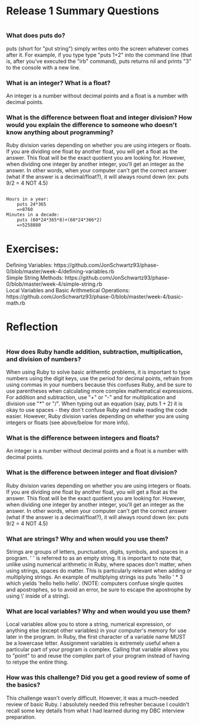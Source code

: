 <h1>Release 1 Summary Questions<h1>

<h3>What does puts do?</h3>
puts (short for "put string") simply writes onto the screen whatever comes after it. For example, if you type type "puts 1+2" into the command line (that is, after you've executed the "irb" command), puts returns nil and prints "3" to the console with a new line.

<h3>What is an integer? What is a float?</h3>
An integer is a number without decimal points and a float is a number with decimal points.

<h3>What is the difference between float and integer division? How would you explain the difference to someone who doesn't know anything about programming?</h3>
Ruby division varies depending on whether you are using integers or floats. If you are dividing one float by another float, you will get a float as the answer. This float will be the exact quotient you are looking for. However, when dividing one integer by another integer, you'll get an integer as the answer. In other words, when your computer can't get the correct answer (what if the answer is a decimal/float?), it will always round down (ex: puts 9/2 = 4 NOT 4.5)

<pre><code>
Hours in a year:
    puts 24*365
	=>8760
Minutes in a decade:
    puts (60*24*365*8)+(60*24*366*2)
	=>5258880 
</code></pre>

<h1>Exercises:</h1>
Defining Variables: https://github.com/JonSchwartz93/phase-0/blob/master/week-4/defining-variables.rb <br>
Simple String Methods: https://github.com/JonSchwartz93/phase-0/blob/master/week-4/simple-string.rb<br>
Local Variables and Basic Arithmetical Operations: https://github.com/JonSchwartz93/phase-0/blob/master/week-4/basic-math.rb

<h1>Reflection<h1>

<h3>How does Ruby handle addition, subtraction, multiplication, and division of numbers?</h3>
When using Ruby to solve basic arithemtic problems, it is important to type numbers using the digit keys, use the period for decimal points, refrain from using commas in your numbers because this confuses Ruby, and be sure to use parentheses when calculating more complex mathematical expressions. For addition and subtraction, use "+" or "-" and for multiplication and division use "*" or "/". When typing out an equation (say, puts 1 + 2) it is okay to use spaces - they don't confuse Ruby and make reading the code easier. However, Ruby division varies depending on whether you are using integers or floats (see above/below for more info).

<h3>What is the difference between integers and floats?</h3>
An integer is a number without decimal points and a float is a number with decimal points.

<h3>What is the difference between integer and float division?</h3>
Ruby division varies depending on whether you are using integers or floats. If you are dividing one float by another float, you will get a float as the answer. This float will be the exact quotient you are looking for. However, when dividing one integer by another integer, you'll get an integer as the answer. In other words, when your computer can't get the correct answer (what if the answer is a decimal/float?), it will always round down (ex: puts 9/2 = 4 NOT 4.5)

<h3>What are strings? Why and when would you use them?</h3>
Strings are groups of letters, punctuation, digits, symbols, and spaces in a program. ' ' is referred to as an empty string. It is important to note that, unlike using numerical arithmetic in Ruby, where spaces don't matter, when using strings, spaces do matter. This is particularly relevant when adding or multiplying strings. An example of multiplying strings iss puts 'hello ' * 3 which yields 'hello hello hello'. (NOTE: computers confuse single quotes and apostrophes, so to avoid an error, be sure to escape the apostrophe by using \' inside of a string).

<h3>What are local variables? Why and when would you use them?</h3>
Local variables allow you to store a string, numerical expression, or anything else (except other variables) in your computer's memory for use later in the program. In Ruby, the first character of a variable name MUST be a lowercase letter. Assignment variables is extremely useful when a particular part of your program is complex. Calling that variable allows you to "point" to and reuse the complex part of your program instead of having to retype the entire thing.

<h3>How was this challenge? Did you get a good review of some of the basics?</h3>
This challenge wasn't overly difficult. However, it was a much-needed review of basic Ruby. I absolutely needed this refresher because I couldn't recall some key details from what I had learned during my DBC interview preparation.